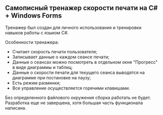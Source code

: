 ## Самописный тренажер скорости печати на С# + Windows Forms

Тренажер был создан для личного использования и тренировки навыков работы с языком С#.

Особенности тренажера:
- Считает скорость печати пользователя;
- Записывает данные о каждом сеансе печати;
- Данные о сеансах можно посмотреть в отдельном окне "Прогресс" в виде диаграммы и таблиц;
- Данные о скорости печати для текущего сеанса выводятся на диаграмме при постановке на паузу;
- Есть режим разминки;
- Все управление осуществляется горячими клавишами.

Без определенного файлового окружения сборка работать не будет.
Разработка еще не завершена, хотя большая часть функционала написана.
